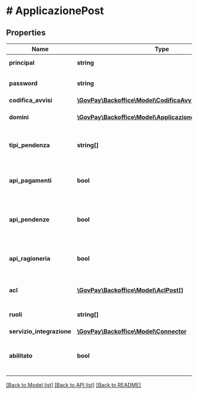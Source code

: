 # # ApplicazionePost

## Properties

Name | Type | Description | Notes
------------ | ------------- | ------------- | -------------
**principal** | **string** | Identificativo di autenticazione |
**password** | **string** | password per l&#39;autenticazione HTTP-Basic | [optional]
**codifica_avvisi** | [**\GovPay\Backoffice\Model\CodificaAvvisi**](CodificaAvvisi.md) |  | [optional]
**domini** | [**\GovPay\Backoffice\Model\ApplicazionePostDominiInner[]**](ApplicazionePostDominiInner.md) | domini su cui e&#39; abilitato ad operare | [optional]
**tipi_pendenza** | **string[]** | tipologie di pendenza su cui e&#39; abilitato ad operare | [optional]
**api_pagamenti** | **bool** | Indicazione l&#39;applicazione e&#39; abitata all&#39;utilizzo delle API-Pagamento | [optional] [default to false]
**api_pendenze** | **bool** | Indicazione l&#39;applicazione e&#39; abitata all&#39;utilizzo delle API-Pendenze | [optional] [default to false]
**api_ragioneria** | **bool** | Indicazione l&#39;applicazione e&#39; abitata all&#39;utilizzo delle API-Ragioneria | [optional] [default to false]
**acl** | [**\GovPay\Backoffice\Model\AclPost[]**](AclPost.md) | lista delle acl attive sull&#39;applicazione | [optional]
**ruoli** | **string[]** | lista dei ruoli attivi sull&#39;applicazione | [optional]
**servizio_integrazione** | [**\GovPay\Backoffice\Model\Connector**](Connector.md) |  | [optional]
**abilitato** | **bool** | Indicazione se il creditore è abilitato ad operare sulla piattaforma | [optional] [default to true]

[[Back to Model list]](../../README.md#models) [[Back to API list]](../../README.md#endpoints) [[Back to README]](../../README.md)
